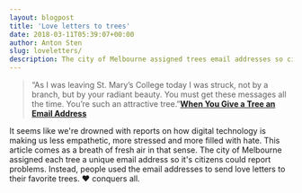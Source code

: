 ```yaml
---
layout: blogpost
title: 'Love letters to trees'
date: 2018-03-11T05:39:07+00:00
author: Anton Sten
slug: loveletters/
description: The city of Melbourne assigned trees email addresses so citizens could report problems. Instead, people wrote thousands of love letters to their favorite trees.
---
```


>“As I was leaving St. Mary’s College today I was struck, not by a branch, but by your radiant beauty. You must get these messages all the time. You’re such an attractive tree.”**[When You Give a Tree an Email Address](https://www.theatlantic.com/technology/archive/2015/07/when-you-give-a-tree-an-email-address/398210/)**

It seems like we're drowned with reports on how digital technology is making us less empathetic, more stressed and more filled with hate. This article comes as a breath of fresh air in that sense. The city of Melbourne assigned each tree a unique email address so it's citizens could report problems. Instead, people used the email addresses to send love letters to their favorite trees. ❤️ conquers all. 
